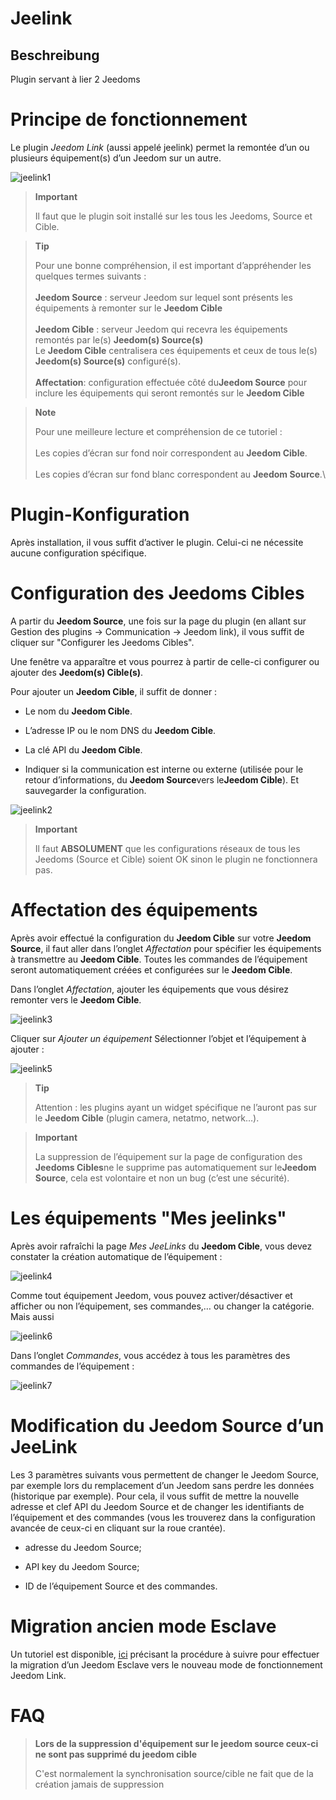 Jeelink 
=======

Beschreibung 
-----------

Plugin servant à lier 2 Jeedoms

Principe de fonctionnement 
==========================

Le plugin *Jeedom Link* (aussi appelé jeelink) permet la remontée d’un
ou plusieurs équipement(s) d’un Jeedom sur un autre.

![jeelink1](../images/jeelink1.png)

> **Important**
>
> Il faut que le plugin soit installé sur les tous les Jeedoms, Source
> et Cible.

> **Tip**
>
> Pour une bonne compréhension, il est important d’appréhender les
> quelques termes suivants :\
> \
> **Jeedom Source** : serveur Jeedom sur lequel sont présents les
> équipements à remonter sur le **Jeedom Cible**\
> \
> **Jeedom Cible** : serveur Jeedom qui recevra les équipements remontés
> par le(s) **Jeedom(s) Source(s)**\
> Le **Jeedom Cible** centralisera ces équipements et ceux de tous le(s)
> **Jeedom(s) Source(s)** configuré(s).\
> \
> **Affectation**: configuration effectuée côté du**Jeedom Source**
> pour inclure les équipements qui seront remontés sur le **Jeedom
> Cible**

> **Note**
>
> Pour une meilleure lecture et compréhension de ce tutoriel :\
> \
> Les copies d’écran sur fond noir correspondent au **Jeedom Cible**.\
> \
> Les copies d’écran sur fond blanc correspondent au **Jeedom Source**.\

Plugin-Konfiguration
=======================

Après installation, il vous suffit d’activer le plugin. Celui-ci ne
nécessite aucune configuration spécifique.

Configuration des Jeedoms Cibles 
================================

A partir du **Jeedom Source**, une fois sur la page du plugin (en allant
sur Gestion des plugins → Communication → Jeedom link), il vous suffit
de cliquer sur "Configurer les Jeedoms Cibles".

Une fenêtre va apparaître et vous pourrez à partir de celle-ci
configurer ou ajouter des **Jeedom(s) Cible(s)**.

Pour ajouter un **Jeedom Cible**, il suffit de donner :

-   Le nom du **Jeedom Cible**.

-   L’adresse IP ou le nom DNS du **Jeedom Cible**.

-   La clé API du **Jeedom Cible**.

-   Indiquer si la communication est interne ou externe (utilisée pour
    le retour d’informations, du **Jeedom Source**vers le**Jeedom
    Cible**). Et sauvegarder la configuration.

![jeelink2](../images/jeelink2.png)

> **Important**
>
> Il faut **ABSOLUMENT** que les configurations réseaux de tous les
> Jeedoms (Source et Cible) soient OK sinon le plugin ne fonctionnera
> pas.

Affectation des équipements 
===========================

Après avoir effectué la configuration du **Jeedom Cible** sur votre
**Jeedom Source**, il faut aller dans l’onglet *Affectation* pour
spécifier les équipements à transmettre au **Jeedom Cible**. Toutes les
commandes de l’équipement seront automatiquement créées et configurées
sur le **Jeedom Cible**.

Dans l’onglet *Affectation*, ajouter les équipements que vous désirez
remonter vers le **Jeedom Cible**.

![jeelink3](../images/jeelink3.png)

Cliquer sur *Ajouter un équipement* Sélectionner l’objet et l’équipement
à ajouter :

![jeelink5](../images/jeelink5.png)

> **Tip**
>
> Attention : les plugins ayant un widget spécifique ne l’auront pas sur
> le **Jeedom Cible** (plugin camera, netatmo, network…​).

> **Important**
>
> La suppression de l’équipement sur la page de configuration des
> **Jeedoms Cibles**ne le supprime pas automatiquement sur le**Jeedom
> Source**, cela est volontaire et non un bug (c’est une sécurité).

Les équipements "Mes jeelinks" 
==============================

Après avoir rafraîchi la page *Mes JeeLinks* du **Jeedom Cible**, vous
devez constater la création automatique de l’équipement :

![jeelink4](../images/jeelink4.png)

Comme tout équipement Jeedom, vous pouvez activer/désactiver et afficher
ou non l’équipement, ses commandes,…​ ou changer la catégorie. Mais
aussi

![jeelink6](../images/jeelink6.png)

Dans l’onglet *Commandes*, vous accédez à tous les paramètres des
commandes de l’équipement :

![jeelink7](../images/jeelink7.png)

Modification du Jeedom Source d’un JeeLink 
==========================================

Les 3 paramètres suivants vous permettent de changer le Jeedom Source,
par exemple lors du remplacement d’un Jeedom sans perdre les données
(historique par exemple). Pour cela, il vous suffit de mettre la
nouvelle adresse et clef API du Jeedom Source et de changer les
identifiants de l’équipement et des commandes (vous les trouverez dans
la configuration avancée de ceux-ci en cliquant sur la roue crantée).

-   adresse du Jeedom Source;

-   API key du Jeedom Source;

-   ID de l’équipement Source et des commandes.

Migration ancien mode Esclave
=============================

Un tutoriel est disponible,
[ici](https://jeedom.github.io/documentation/howto/fr_FR/jeelink.migration.html)
précisant la procédure à suivre pour effectuer la migration d’un Jeedom
Esclave vers le nouveau mode de fonctionnement Jeedom Link.

FAQ
===

>**Lors de la suppression d'équipement sur le jeedom source ceux-ci ne sont pas supprimé du jeedom cible**
>
>C'est normalement la synchronisation source/cible ne fait que de la création jamais de suppression
